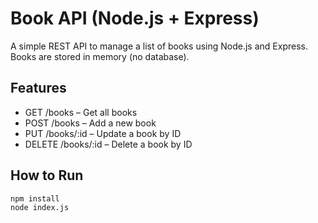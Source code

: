 # Book API (Node.js + Express)

A simple REST API to manage a list of books using Node.js and Express. Books are stored in memory (no database).

## Features

- GET /books – Get all books
- POST /books – Add a new book
- PUT /books/:id – Update a book by ID
- DELETE /books/:id – Delete a book by ID

## How to Run

```bash
npm install
node index.js
